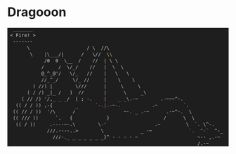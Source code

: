 # Dragooon
![fire](https://github.com/JJkolaMaster/DevOps-with-Docker-2021/blob/main/Part-2/2-11/fire.jpg)
